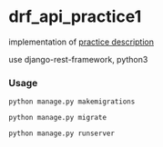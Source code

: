 # drf_api_practice1

implementation of [practice description](https://hackmd.io/@chi320/HJdI6Dh-j)

use django-rest-framework, python3

### Usage

`python manage.py makemigrations`

`python manage.py migrate`

`python manage.py runserver`
